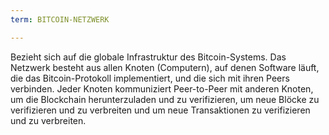 ```yaml
---
term: BITCOIN-NETZWERK

---
```

Bezieht sich auf die globale Infrastruktur des Bitcoin-Systems. Das Netzwerk besteht aus allen Knoten (Computern), auf denen Software läuft, die das Bitcoin-Protokoll implementiert, und die sich mit ihren Peers verbinden. Jeder Knoten kommuniziert Peer-to-Peer mit anderen Knoten, um die Blockchain herunterzuladen und zu verifizieren, um neue Blöcke zu verifizieren und zu verbreiten und um neue Transaktionen zu verifizieren und zu verbreiten.